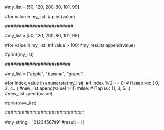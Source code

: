 #my_list = [50, 120, 200, 80, 101, 99]

#for value in my_list:
       # print(value)

#########################

#my_list = [50, 120, 200, 80, 101, 99]


#for value in my_list:
    #if value > 100:
        #my_results.append(value)

#print(my_list)

########################

#my_list = ["apple", "banana", "grape"]


#for index, value in enumerate(my_list):
    #if index % 2 == 0:  # Непар міс ( 0, 2, 4...)
        #new_list.apend(value[::-1])
    #else:  # Пар міс (1, 3, 5...)
        #new_list.apend(value)

#print(new_list)

#############################

#my_string = '0123456789'
#result = []

